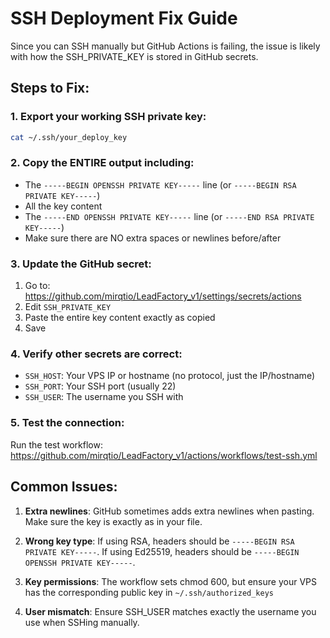 # SSH Deployment Fix Guide

Since you can SSH manually but GitHub Actions is failing, the issue is likely with how the SSH_PRIVATE_KEY is stored in GitHub secrets.

## Steps to Fix:

### 1. Export your working SSH private key:
```bash
cat ~/.ssh/your_deploy_key
```

### 2. Copy the ENTIRE output including:
- The `-----BEGIN OPENSSH PRIVATE KEY-----` line (or `-----BEGIN RSA PRIVATE KEY-----`)
- All the key content
- The `-----END OPENSSH PRIVATE KEY-----` line (or `-----END RSA PRIVATE KEY-----`)
- Make sure there are NO extra spaces or newlines before/after

### 3. Update the GitHub secret:
1. Go to: https://github.com/mirqtio/LeadFactory_v1/settings/secrets/actions
2. Edit `SSH_PRIVATE_KEY`
3. Paste the entire key content exactly as copied
4. Save

### 4. Verify other secrets are correct:
- `SSH_HOST`: Your VPS IP or hostname (no protocol, just the IP/hostname)
- `SSH_PORT`: Your SSH port (usually 22)
- `SSH_USER`: The username you SSH with

### 5. Test the connection:
Run the test workflow: https://github.com/mirqtio/LeadFactory_v1/actions/workflows/test-ssh.yml

## Common Issues:

1. **Extra newlines**: GitHub sometimes adds extra newlines when pasting. Make sure the key is exactly as in your file.

2. **Wrong key type**: If using RSA, headers should be `-----BEGIN RSA PRIVATE KEY-----`. If using Ed25519, headers should be `-----BEGIN OPENSSH PRIVATE KEY-----`.

3. **Key permissions**: The workflow sets chmod 600, but ensure your VPS has the corresponding public key in `~/.ssh/authorized_keys`

4. **User mismatch**: Ensure SSH_USER matches exactly the username you use when SSHing manually.